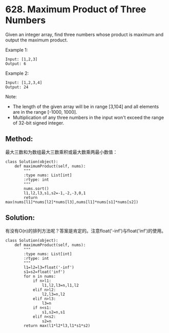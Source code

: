 # 628. Maximum Product of Three Numbers

Given an integer array, find three numbers whose product is maximum and output the maximum product.

Example 1:

    Input: [1,2,3]
    Output: 6

Example 2:

    Input: [1,2,3,4]
    Output: 24

Note:
- The length of the given array will be in range [3,104] and all elements are in the range [-1000, 1000].
- Multiplication of any three numbers in the input won't exceed the range of 32-bit signed integer.

## Method:
最大三数和为数组最大三数乘积或最大数乘两最小数值：

    class Solution(object):
        def maximumProduct(self, nums):
            """
            :type nums: List[int]
            :rtype: int
            """
            nums.sort()
            l1,l2,l3,s1,s2=-1,-2,-3,0,1
            return max(nums[l1]*nums[l2]*nums[l3],nums[l1]*nums[s1]*nums[s2])

## Solution:
有没有O(n)的排列方法呢？答案是肯定的。注意float('-inf')与float('inf')的使用。

    class Solution(object):
        def maximumProduct(self, nums):
            """
            :type nums: List[int]
            :rtype: int
            """
            l1=l2=l3=float('-inf')
            s1=s2=float('inf')
            for n in nums:
                if n>l1:
                    l1,l2,l3=n,l1,l2
                elif n>l2:
                    l2,l3=n,l2
                elif n>l3:
                    l3=n
                if n<s1:
                    s1,s2=n,s1
                elif n<s2:
                    s2=n
            return max(l1*l2*l3,l1*s1*s2)
                
                